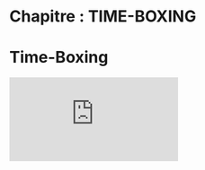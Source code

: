 # Chapitre : TIME-BOXING


# Time-Boxing

<iframe allowfullscreen="true" frameborder="0" src="https://www.youtube.com/embed/7psqKS7r93o"></iframe>
